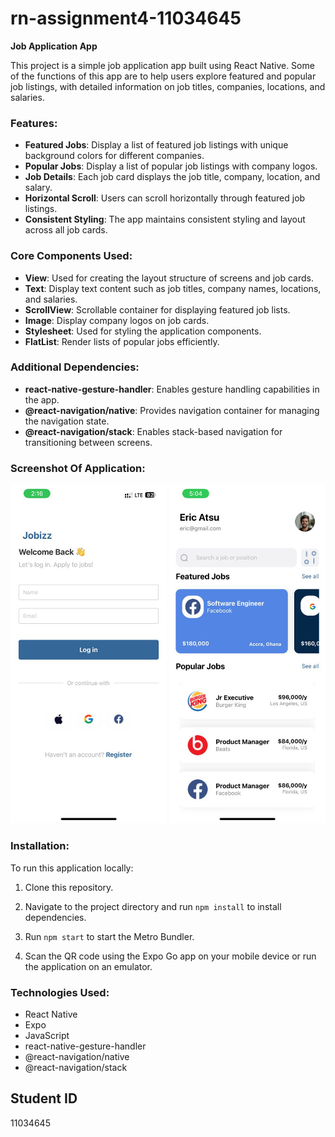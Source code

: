 # rn-assignment4-11034645
**Job Application App**

This project is a simple job application app built using React Native. Some of the functions of this app are to help users explore featured and popular job listings, with detailed information on job titles, companies, locations, and salaries.

### Features:

- **Featured Jobs**: Display a list of featured job listings with unique background colors for different companies.
- **Popular Jobs**: Display a list of popular job listings with company logos.
- **Job Details**: Each job card displays the job title, company, location, and salary.
- **Horizontal Scroll**: Users can scroll horizontally through featured job listings.
- **Consistent Styling**: The app maintains consistent styling and layout across all job cards.

### Core Components Used:
- **View**: Used for creating the layout structure of screens and job cards.
- **Text**: Display text content such as job titles, company names, locations, and salaries.
- **ScrollView**: Scrollable container for displaying featured job lists.
- **Image**: Display company logos on job cards.
- **Stylesheet**: Used for styling the application components.
- **FlatList**: Render lists of popular jobs efficiently.

### Additional Dependencies:
- **react-native-gesture-handler**: Enables gesture handling capabilities in the app.
- **@react-navigation/native**: Provides navigation container for managing the navigation state.
- **@react-navigation/stack**: Enables stack-based navigation for transitioning between screens.

### Screenshot Of Application:

<img src="screenshot1.jpg" width="250">
<img src="screenshot2.jpg" width="250">

### Installation:

To run this application locally:

1. Clone this repository.
   
2. Navigate to the project directory and run `npm install` to install dependencies.
   
3. Run `npm start` to start the Metro Bundler.
   
4. Scan the QR code using the Expo Go app on your mobile device or run the application on an emulator.

### Technologies Used:

- React Native
- Expo
- JavaScript
- react-native-gesture-handler
- @react-navigation/native
- @react-navigation/stack

## Student ID
11034645
